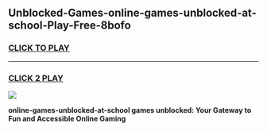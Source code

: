 
## Unblocked-Games-online-games-unblocked-at-school-Play-Free-8bofo
<h3>
<a href="https://premium76.site?title=online-games-unblocked-at-school&ref=23A">CLICK TO PLAY</a></h3>
<hr>

<h3>
<a href="https://premium76.site?title=online-games-unblocked-at-school&ref=23A">CLICK 2 PLAY</a>
  
</h3>

<a href="https://premium76.site?title=online-games-unblocked-at-school&ref=23A"><img src="https://clearcache.store/games.png"></a>


**online-games-unblocked-at-school games unblocked: Your Gateway to Fun and Accessible Online Gaming**
